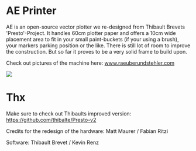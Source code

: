# AE Printer
AE is an open-source vector plotter we re-designed from Thibault Brevets 'Presto'-Project. It handles 60cm plotter paper and offers a 10cm wide placement area to fit in your small paint-buckets (if your using a brush), your markers parking position or the like. There is still lot of room to improve the construction. But so far it proves to be a very solid frame to build upon.

Check out pictures of the machine here: www.raeuberundstehler.com

![](https://github.com/raeuberstehler/AEPrinter/blob/master/Images/AE_9.png?raw=true)

# Thx
Make sure to check out Thibaults improved version: https://github.com/thibalte/Presto-v2

Credits for the redesign of the hardware: Matt Maurer / Fabian Ritzi

Software: Thibault Brevet / Kevin Renz
